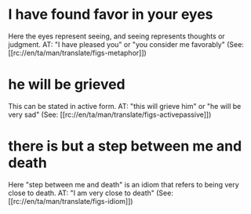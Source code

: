 # I have found favor in your eyes

Here the eyes represent seeing, and seeing represents thoughts or judgment. AT: "I have pleased you" or "you consider me favorably" (See: [[rc://en/ta/man/translate/figs-metaphor]])

# he will be grieved

This can be stated in active form. AT: "this will grieve him" or "he will be very sad" (See: [[rc://en/ta/man/translate/figs-activepassive]])

# there is but a step between me and death

Here "step between me and death" is an idiom that refers to being very close to death. AT: "I am very close to death" (See: [[rc://en/ta/man/translate/figs-idiom]])